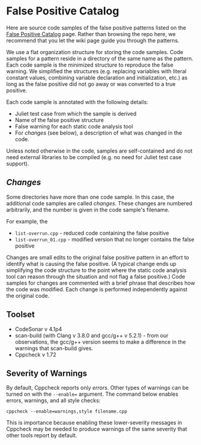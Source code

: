 # False Positive Catalog

Here are source code samples of the false positive patterns listed on the [False Positive Catalog](https://github.iu.edu/SEDS/mangrove/wiki/FP-Catalog) page. Rather than browsing the repo here, we recommend that you let the wiki page guide you through the patterns.

We use a flat organization structure for storing the code samples. Code samples for a pattern reside in a directory of the same name as the pattern. Each code sample is the minimized structure to reproduce the false warning. We simplified the structures (e.g. replacing variables with literal constant values, combining variable declaration and initialization, etc.) as long as the false positive did not go away or was converted to a true positive.

Each code sample is annotated with the following details:

* Juliet test case from which the sample is derived
* Name of the false positive structure
* False warning for each static code analysis tool
* For *changes* (see below), a description of what was changed in the code.

Unless noted otherwise in the code, samples are self-contained and do not need external libraries to be compiled (e.g. no need for Juliet test case support).

## *Changes*

Some directories have more than one code sample. In this case, the additional code samples are called *changes*. These changes are numbered arbitrarily, and the number is given in the code sample's filename.

For example, the 

* `list-overrun.cpp` - reduced code containing the false positive
* `list-overrun_01.cpp` - modified version that no longer contains the false positive

Changes are small edits to the original false positive pattern in an effort to identify what is causing the false positive. (A typical change ends up simplifying the code structure to the point where the static code analysis tool can reason through the situation and not flag a false positive.) Code samples for changes are commented with a brief phrase that describes how the code was modified. Each change is performed independently against the original code.

## Toolset

* CodeSonar v 4.1p4
* scan-build (with Clang v 3.8.0 and gcc/g++ v 5.2.1) - from our observations, the gcc/g++ version seems to make a difference in the warnings that scan-build gives.
* Cppcheck v 1.72

## Severity of Warnings

By default, Cppcheck reports only *errors*. Other types of warnings can be turned on with the `--enable=` argument. The command below enables errors, warnings, and all style checks:

    cppcheck --enable=warnings,style filename.cpp

This is importance because enabling these lower-severity messages in Cppcheck may be needed to produce warnings of the same severity that other tools report by default.